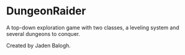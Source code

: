 # DungeonRaider
A top-down exploration game with two classes, a leveling system and several dungeons to conquer.

Created by Jaden Balogh.
